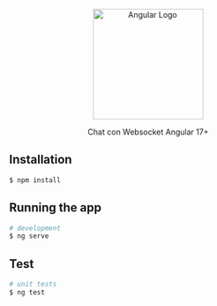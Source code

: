 <p align="center">
  <a href="http://nestjs.com/" target="blank"><img src="https://upload.wikimedia.org/wikipedia/commons/c/cf/Angular_full_color_logo.svg" width="200" alt="Angular Logo" /></a>
</p>

[circleci-image]: https://img.shields.io/circleci/build/github/nestjs/nest/master?token=abc123def456
[circleci-url]: https://circleci.com/gh/nestjs/nest

  <p align="center">Chat con Websocket Angular 17+</p>



## Installation

```bash
$ npm install
```

## Running the app

```bash
# development
$ ng serve

```

## Test

```bash
# unit tests
$ ng test

```

